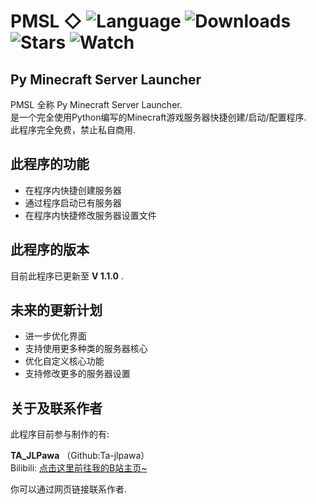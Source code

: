 # PMSL  ◇  ![Language](https://img.shields.io/badge/Python-3.9.11-blue)  ![Downloads](https://img.shields.io/github/downloads/Ta-Jlpawa/PMSL/total?label=Downloads)  ![Stars](https://img.shields.io/github/stars/Ta-Jlpawa/PMSL)  ![Watch](https://img.shields.io/github/watchers/Ta-Jlpawa/PMSL)

## Py Minecraft Server Launcher

PMSL 全称 Py Minecraft Server Launcher.  
是一个完全使用Python编写的Minecraft游戏服务器快捷创建/启动/配置程序.  
此程序完全免费，禁止私自商用.

## 此程序的功能

- 在程序内快捷创建服务器
- 通过程序启动已有服务器
- 在程序内快捷修改服务器设置文件

## 此程序的版本

目前此程序已更新至   **V 1.1.0** .

## 未来的更新计划

- 进一步优化界面
- 支持使用更多种类的服务器核心
- 优化自定义核心功能
- 支持修改更多的服务器设置

## 关于及联系作者

此程序目前参与制作的有:

**TA_JLPawa**  （Github:Ta-jlpawa）  
Bilibili: [点击这里前往我的B站主页~](https://space.bilibili.com/1101301178)

你可以通过网页链接联系作者.
